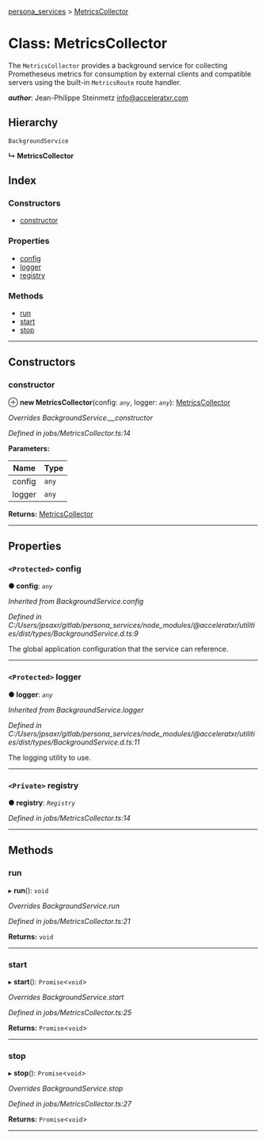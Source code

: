 [persona_services](../README.md) > [MetricsCollector](../classes/metricscollector.md)

# Class: MetricsCollector

The `MetricsCollector` provides a background service for collecting Prometheseus metrics for consumption by external clients and compatible servers using the built-in `MetricsRoute` route handler.

*__author__*: Jean-Philippe Steinmetz [info@acceleratxr.com](mailto:info@acceleratxr.com)

## Hierarchy

 `BackgroundService`

**↳ MetricsCollector**

## Index

### Constructors

* [constructor](metricscollector.md#constructor)

### Properties

* [config](metricscollector.md#config)
* [logger](metricscollector.md#logger)
* [registry](metricscollector.md#registry)

### Methods

* [run](metricscollector.md#run)
* [start](metricscollector.md#start)
* [stop](metricscollector.md#stop)

---

## Constructors

<a id="constructor"></a>

###  constructor

⊕ **new MetricsCollector**(config: *`any`*, logger: *`any`*): [MetricsCollector](metricscollector.md)

*Overrides BackgroundService.__constructor*

*Defined in jobs/MetricsCollector.ts:14*

**Parameters:**

| Name | Type |
| ------ | ------ |
| config | `any` |
| logger | `any` |

**Returns:** [MetricsCollector](metricscollector.md)

___

## Properties

<a id="config"></a>

### `<Protected>` config

**● config**: *`any`*

*Inherited from BackgroundService.config*

*Defined in C:/Users/jpsaxr/gitlab/persona_services/node_modules/@acceleratxr/utilities/dist/types/BackgroundService.d.ts:9*

The global application configuration that the service can reference.

___
<a id="logger"></a>

### `<Protected>` logger

**● logger**: *`any`*

*Inherited from BackgroundService.logger*

*Defined in C:/Users/jpsaxr/gitlab/persona_services/node_modules/@acceleratxr/utilities/dist/types/BackgroundService.d.ts:11*

The logging utility to use.

___
<a id="registry"></a>

### `<Private>` registry

**● registry**: *`Registry`*

*Defined in jobs/MetricsCollector.ts:14*

___

## Methods

<a id="run"></a>

###  run

▸ **run**(): `void`

*Overrides BackgroundService.run*

*Defined in jobs/MetricsCollector.ts:21*

**Returns:** `void`

___
<a id="start"></a>

###  start

▸ **start**(): `Promise`<`void`>

*Overrides BackgroundService.start*

*Defined in jobs/MetricsCollector.ts:25*

**Returns:** `Promise`<`void`>

___
<a id="stop"></a>

###  stop

▸ **stop**(): `Promise`<`void`>

*Overrides BackgroundService.stop*

*Defined in jobs/MetricsCollector.ts:27*

**Returns:** `Promise`<`void`>

___

